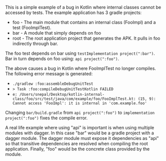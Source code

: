 This is a simple example of a bug in Kotlin where internal classes cannot be accessed by tests. The example application has 3 gradle projects:
* foo - The main module that contains an internal class (FooImpl) and a test (FooImplTest).
* bar - A module that simply depends on foo
* root - The root application project that generates the APK. It pulls in foo indirectly through bar.

The foo test depends on bar using `testImplementation project(":bar")`. Bar in turn depends on foo using: `api project(":foo")`.

The above causes a bug in Kotlin where FooImplTest no longer compiles. The following error message is generated:
* `./gradlew :foo:assembleDebugUnitTest`
* `> Task :foo:compileDebugUnitTestKotlin FAILED`
* `e: /Users/snepal/Desktop/kotlin-internal-class/foo/src/test/java/com/example/foo/FooImplTest.kt: (15, 9): Cannot access 'FooImpl': it is internal in 'com.example.foo'`

Changing `bar/build.gradle` from `api project(":foo")` to `implementation project(":foo")` fixes the compile error.

A real life example where using "api" is important is when using multiple modules with dagger. In this case "bar" would be a gradle project with a dagger module. The dagger module must expose it dependencies as "api" so that transitive dependencies are resolved when compiling the root application. Finally, "foo" would be the concrete class provided by the module.

